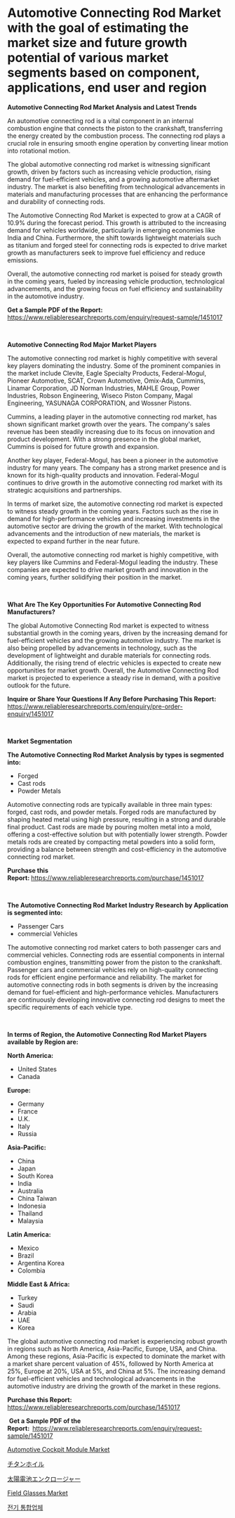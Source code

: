 <p><h1>Automotive Connecting Rod Market with the goal of estimating the market size and future growth potential of various market segments based on component, applications, end user and region</h1></p><p><strong>Automotive Connecting Rod Market Analysis and Latest Trends</strong></p>
<p><p>An automotive connecting rod is a vital component in an internal combustion engine that connects the piston to the crankshaft, transferring the energy created by the combustion process. The connecting rod plays a crucial role in ensuring smooth engine operation by converting linear motion into rotational motion.</p><p>The global automotive connecting rod market is witnessing significant growth, driven by factors such as increasing vehicle production, rising demand for fuel-efficient vehicles, and a growing automotive aftermarket industry. The market is also benefiting from technological advancements in materials and manufacturing processes that are enhancing the performance and durability of connecting rods.</p><p>The Automotive Connecting Rod Market is expected to grow at a CAGR of 10.9% during the forecast period. This growth is attributed to the increasing demand for vehicles worldwide, particularly in emerging economies like India and China. Furthermore, the shift towards lightweight materials such as titanium and forged steel for connecting rods is expected to drive market growth as manufacturers seek to improve fuel efficiency and reduce emissions.</p><p>Overall, the automotive connecting rod market is poised for steady growth in the coming years, fueled by increasing vehicle production, technological advancements, and the growing focus on fuel efficiency and sustainability in the automotive industry.</p></p>
<p><strong>Get a Sample PDF of the Report:&nbsp;</strong> <a href="https://www.reliableresearchreports.com/enquiry/request-sample/1451017">https://www.reliableresearchreports.com/enquiry/request-sample/1451017</a></p>
<p>&nbsp;</p>
<p><strong>Automotive Connecting Rod Major Market Players</strong></p>
<p><p>The automotive connecting rod market is highly competitive with several key players dominating the industry. Some of the prominent companies in the market include Clevite, Eagle Specialty Products, Federal-Mogul, Pioneer Automotive, SCAT, Crown Automotive, Omix-Ada, Cummins, Linamar Corporation, JD Norman Industries, MAHLE Group, Power Industries, Robson Engineering, Wiseco Piston Company, Magal Engineering, YASUNAGA CORPORATION, and Wossner Pistons.</p><p>Cummins, a leading player in the automotive connecting rod market, has shown significant market growth over the years. The company's sales revenue has been steadily increasing due to its focus on innovation and product development. With a strong presence in the global market, Cummins is poised for future growth and expansion.</p><p>Another key player, Federal-Mogul, has been a pioneer in the automotive industry for many years. The company has a strong market presence and is known for its high-quality products and innovation. Federal-Mogul continues to drive growth in the automotive connecting rod market with its strategic acquisitions and partnerships.</p><p>In terms of market size, the automotive connecting rod market is expected to witness steady growth in the coming years. Factors such as the rise in demand for high-performance vehicles and increasing investments in the automotive sector are driving the growth of the market. With technological advancements and the introduction of new materials, the market is expected to expand further in the near future.</p><p>Overall, the automotive connecting rod market is highly competitive, with key players like Cummins and Federal-Mogul leading the industry. These companies are expected to drive market growth and innovation in the coming years, further solidifying their position in the market.</p></p>
<p>&nbsp;</p>
<p><strong>What Are The Key Opportunities For Automotive Connecting Rod Manufacturers?</strong></p>
<p><p>The global Automotive Connecting Rod market is expected to witness substantial growth in the coming years, driven by the increasing demand for fuel-efficient vehicles and the growing automotive industry. The market is also being propelled by advancements in technology, such as the development of lightweight and durable materials for connecting rods. Additionally, the rising trend of electric vehicles is expected to create new opportunities for market growth. Overall, the Automotive Connecting Rod market is projected to experience a steady rise in demand, with a positive outlook for the future.</p></p>
<p><strong>Inquire or Share Your Questions If Any Before Purchasing This Report:</strong> <a href="https://www.reliableresearchreports.com/enquiry/pre-order-enquiry/1451017">https://www.reliableresearchreports.com/enquiry/pre-order-enquiry/1451017</a></p>
<p>&nbsp;</p>
<p><strong>Market Segmentation</strong></p>
<p><strong>The Automotive Connecting Rod Market Analysis by types is segmented into:</strong></p>
<p><ul><li>Forged</li><li>Cast rods</li><li>Powder Metals</li></ul></p>
<p><p>Automotive connecting rods are typically available in three main types: forged, cast rods, and powder metals. Forged rods are manufactured by shaping heated metal using high pressure, resulting in a strong and durable final product. Cast rods are made by pouring molten metal into a mold, offering a cost-effective solution but with potentially lower strength. Powder metals rods are created by compacting metal powders into a solid form, providing a balance between strength and cost-efficiency in the automotive connecting rod market.</p></p>
<p><strong>Purchase this Report:&nbsp;</strong><a href="https://www.reliableresearchreports.com/purchase/1451017">https://www.reliableresearchreports.com/purchase/1451017</a></p>
<p>&nbsp;</p>
<p><strong>The Automotive Connecting Rod Market Industry Research by Application is segmented into:</strong></p>
<p><ul><li>Passenger Cars</li><li>commercial Vehicles</li></ul></p>
<p><p>The automotive connecting rod market caters to both passenger cars and commercial vehicles. Connecting rods are essential components in internal combustion engines, transmitting power from the piston to the crankshaft. Passenger cars and commercial vehicles rely on high-quality connecting rods for efficient engine performance and reliability. The market for automotive connecting rods in both segments is driven by the increasing demand for fuel-efficient and high-performance vehicles. Manufacturers are continuously developing innovative connecting rod designs to meet the specific requirements of each vehicle type.</p></p>
<p>&nbsp;</p>
<p><strong>In terms of Region, the Automotive Connecting Rod Market Players available by Region are:</strong></p>
<p>
    <p> <strong> North America: </strong>
        <ul>
            <li>United States</li>
            <li>Canada</li>
        </ul>
        </p> 
    <p> <strong> Europe: </strong>
        <ul>
            <li>Germany</li>
            <li>France</li>
            <li>U.K.</li>
            <li>Italy</li>
            <li>Russia</li>
        </ul>
        </p> 
    <p> <strong> Asia-Pacific: </strong>
        <ul>
            <li>China</li>
            <li>Japan</li>
            <li>South Korea</li>
            <li>India</li>
            <li>Australia</li>
            <li>China Taiwan</li>
            <li>Indonesia</li>
            <li>Thailand</li>
            <li>Malaysia</li>
        </ul>
        </p> 
    <p> <strong> Latin America: </strong>
        <ul>
            <li>Mexico</li>
            <li>Brazil</li>
            <li>Argentina Korea</li>
            <li>Colombia</li>
        </ul>
        </p> 
    <p> <strong> Middle East & Africa: </strong>
        <ul>
            <li>Turkey</li>
            <li>Saudi</li>
            <li>Arabia</li>
            <li>UAE</li>
            <li>Korea</li>
        </ul>
    </p>
    </p>
<p><p>The global automotive connecting rod market is experiencing robust growth in regions such as North America, Asia-Pacific, Europe, USA, and China. Among these regions, Asia-Pacific is expected to dominate the market with a market share percent valuation of 45%, followed by North America at 25%, Europe at 20%, USA at 5%, and China at 5%. The increasing demand for fuel-efficient vehicles and technological advancements in the automotive industry are driving the growth of the market in these regions.</p></p>
<p><strong>Purchase this Report: </strong><a href="https://www.reliableresearchreports.com/purchase/1451017">https://www.reliableresearchreports.com/purchase/1451017</a></p>
<p>&nbsp;<strong>Get a Sample PDF of the Report:&nbsp;&nbsp;</strong><a href="https://www.reliableresearchreports.com/enquiry/request-sample/1451017">https://www.reliableresearchreports.com/enquiry/request-sample/1451017</a></p>
<p><strong></strong></p>
<p><p><a href="https://github.com/jodemen/Market-Research-Report-List-1/blob/main/automotive-cockpit-module-market.md">Automotive Cockpit Module Market</a></p><p><a href="https://medium.com/@andmartmello/%E3%83%81%E3%82%BF%E3%83%B3%E7%AE%94%E5%B8%82%E5%A0%B4%E8%A6%8F%E6%A8%A1-%E5%B8%82%E5%A0%B4%E5%B1%95%E6%9C%9B%E3%81%A8%E5%B8%82%E5%A0%B4%E4%BA%88%E6%B8%AC-2024%E5%B9%B4%E3%81%8B%E3%82%892031%E5%B9%B4%E3%81%BE%E3%81%A7-cbca3cc87842">チタンホイル</a></p><p><a href="https://medium.com/@andmartmello/%E5%A4%AA%E9%99%BD%E5%85%89%E3%83%90%E3%83%83%E3%83%86%E3%83%AA%E3%83%BC%E3%82%A8%E3%83%B3%E3%82%AF%E3%83%AD%E3%83%BC%E3%82%B8%E3%83%A3%E5%B8%82%E5%A0%B4%E3%81%AF-%E5%B8%82%E5%A0%B4%E3%82%B7%E3%82%A7%E3%82%A2-%E5%B8%82%E5%A0%B4%E5%8B%95%E5%90%91-%E5%B8%82%E5%A0%B4%E6%88%90%E9%95%B7%E3%81%AB%E9%96%A2%E3%81%99%E3%82%8B%E6%83%85%E5%A0%B1%E3%82%92%E6%8F%90%E4%BE%9B%E3%81%97%E3%81%BE%E3%81%99-8e768c79d5ec">太陽電池エンクロージャー</a></p><p><a href="https://issuu.com/reportprime-2/docs/field-glasses-market-size-2030.pptx">Field Glasses Market</a></p><p><a href="https://medium.com/@gamblestampleyjenny50m5sl6/%EC%A0%84%EA%B8%B0-%ED%86%B5%ED%95%A9%EA%B8%B0-%EC%8B%9C%EC%9E%A5-%EC%A1%B0%EC%82%AC-%EB%B3%B4%EA%B3%A0%EC%84%9C-2024%EB%85%84%EB%B6%80%ED%84%B0-2031%EB%85%84%EA%B9%8C%EC%A7%80%EC%9D%98-%EC%97%AD%EC%82%AC%EC%99%80-%EC%98%88%EC%B8%A1-1bf7e3301891">전기 통합업체</a></p></p>